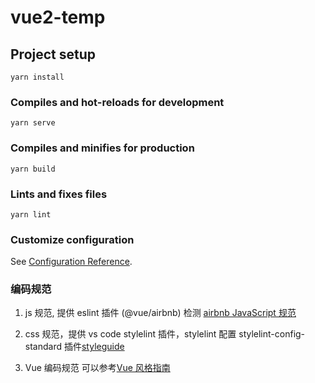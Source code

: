 # vue2-temp

## Project setup

```
yarn install
```

### Compiles and hot-reloads for development

```
yarn serve
```

### Compiles and minifies for production

```
yarn build
```

### Lints and fixes files

```
yarn lint
```

### Customize configuration

See [Configuration Reference](https://cli.vuejs.org/config/).

### 编码规范

1. js 规范, 提供 eslint 插件 (@vue/airbnb) 检测 [airbnb JavaScript 规范](https://github.com/lin-123/javascript)

2. css 规范，提供 vs code stylelint 插件，stylelint 配置 stylelint-config-standard 插件[styleguide](https://github.com/fex-team/styleguide/blob/master/css.md)

3. Vue 编码规范 可以参考[Vue 风格指南](https://cn.vuejs.org/v2/style-guide/#%E8%A7%84%E5%88%99%E5%BD%92%E7%B1%BB)
